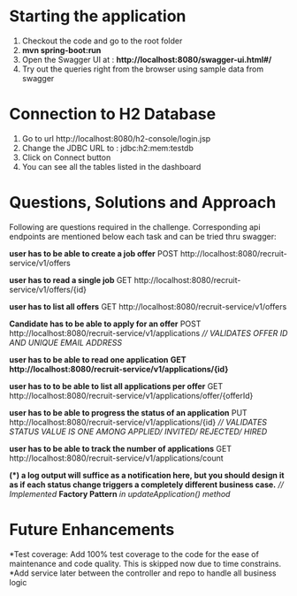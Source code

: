 

# Starting the application

1. Checkout the code and go to the root folder
2. **mvn spring-boot:run**
3. Open the Swagger UI at : **http://localhost:8080/swagger-ui.html#/**
4. Try out the queries right from the browser using sample data from swagger

# Connection to H2 Database

1. Go to url http://localhost:8080/h2-console/login.jsp
2. Change the JDBC URL to : jdbc:h2:mem:testdb
3. Click on Connect button
4. You can see all the tables listed in the dashboard

# Questions, Solutions and Approach


Following are questions required in the challenge. 
Corresponding api endpoints are mentioned below each task and can be tried thru swagger:

**user has to be able to create a job offer**
POST http://localhost:8080/recruit-service/v1/offers

**user has to read a single job**
GET http://localhost:8080/recruit-service/v1/offers/{id}

**user has to list all offers**
GET http://localhost:8080/recruit-service/v1/offers

**Candidate has to be able to apply for an offer**
POST http://localhost:8080/recruit-service/v1/applications
*// VALIDATES OFFER ID AND UNIQUE EMAIL ADDRESS*

**user has to be able to read one application**
**GET http://localhost:8080/recruit-service/v1/applications/{id}**

**user has to to be able to list all applications per offer**
GET http://localhost:8080/recruit-service/v1/applications/offer/{offerId}

**user has to be able to progress the status of an application**
PUT http://localhost:8080/recruit-service/v1/applications/{id}
*// VALIDATES STATUS VALUE IS ONE AMONG APPLIED/ INVITED/ REJECTED/ HIRED*

**user has to be able to track the number of applications**
GET http://localhost:8080/recruit-service/v1/applications/count

**(*) a log output will suffice as a notification here, but you should design it as if each status change triggers a completely different business case.**
*// Implemented* **Factory Pattern** *in updateApplication() method*


# Future Enhancements

*Test coverage: Add 100% test coverage to the code for the ease of maintenance and code quality. This is skipped now due to time constrains.
*Add service later between the controller and repo to handle all business logic
